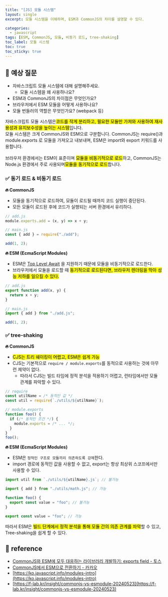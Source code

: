```yaml
---
title: "[JS] 모듈 시스템"
layout: single
excerpt: 모듈 시스템을 이해하며, ESM과 CommonJS의 차이를 설명할 수 있다.

categories:
  - javascript
tags: [ESM, CommonJS, 모듈, 비동기 로드, tree-shaking]
toc_label: 모듈 시스템
toc: true
toc_sticky: true
---
```


## 💭 예상 질문

- 자바스크립트 모듈 시스템에 대해 설명해주세요.
  - 모듈 시스템을 왜 사용하나요?
- ESM과 CommonJS의 차이점은 무엇인가요?
- 브라우저에서 ESM 모듈을 어떻게 사용하나요?
- 모듈 번들러의 역할은 무엇인가요? (webpack 등)

<div class="red-box">
  <div>자바스크립트 모듈 시스템은<mark class="mark">코드를 작게 분리하고, 필요한 모듈만 가져와 사용하여 재사용성과 유지보수성을 높이는 시스템</mark>입니다.</div>
  <div>모듈 시스템은 크게 CommonJS와 ESM으로 구분합니다. CommonJS는 require()과 module.exports 로 모듈을 가져오고 내보내며, ESM은 import와 export 키워드를 사용합니다.</div>
  <br />
  <div>브라우저 환경에서는 ESM이 표준이며 <mark class="mark">모듈을 비동기적으로 로드</mark>하고, CommonJS는 Node.js 환경에서 주로 사용되며<mark class="mark">모듈을 동기적으로 로드</mark>합니다.</div>
</div>

### ✅ 동기 로드 & 비동기 로드

**🔥 CommonJS**

- 모듈을 동기적으로 로드하여, 모듈이 로드될 때까지 코드 실행이 중단된다.
- 모든 모듈이 로드된 후에 코드가 실행되는 서버 환경에서 유리하다.

```js
// add.js
module.exports.add = (x, y) => x + y;

// main.js
const { add } = require("./add");

add(1, 2);
```

**🔥 ESM (EcmaScript Modules)**

- ESM은 [Top Level Await](https://nodejs.org/api/esm.html#top-level-await) 을 지원하기 때문에 모듈을 비동기적으로 로드한다.
- 브라우저에서 모듈을 로드할 때 <mark class="mark">동기적으로 로드된다면, 브라우저 렌더링을 막아 성능 저하를 일으킬 수 있다.</mark>

```js
// add.js
export function add(x, y) {
  return x + y;
}

// main.js
import { add } from "./add.js";

add(1, 2);
```

### ✅ tree-shaking

**🔥 CommonJS**

- <mark class="mark">CJS는 트리 쉐이킹이 어렵고, ESM은 쉽게 가능</mark>
- CJS는 기본적으로 `require / module.exports`를 동적으로 사용하는 것에 아무런 제약이 없다.
  - 따라서 CJS는 빌드 타임에 정적 분석을 적용하기 어렵고, 런타임에서만 모듈 관계를 파악할 수 있다.

```js
// require
const utilName = /* 동적인 값 */
const util = require(`./utils/${utilName}`);

// module.exports
function foo() {
  if (/* 동적인 조건 */) {
    module.exports = /* ... */;
  }
}
foo();
```

**🔥 ESM (EcmaScript Modules)**

- ESM은 `정적인 구조로 모듈끼리 의존하도록 강제`한다.
- import 경로에 동적인 값을 사용할 수 없고, export는 항상 최상위 스코프에서만 사용할 수 있다.

```js
import util from `./utils/${utilName}.js`; // 불가능

import { add } from "./utils/math.js"; // 가능

function foo() {
  export const value = "foo"; // 불가능
}

export const value = "foo"; // 가능
```

<div class="blue-box">
  <div>따라서 ESM은 <mark class="mark">빌드 단계에서 정적 분석을 통해 모듈 간의 의존 관계를 파악</mark>할 수 있고, Tree-shaking을 쉽게 할 수 있다.</div>
</div>

## 📘 reference

- [CommonJS와 ESM에 모두 대응하는 라이브러리 개발하기: exports field - 토스](https://toss.tech/article/commonjs-esm-exports-field)
- [CommonJS에서 ESM으로 전환하기 - 카카오](https://tech.kakao.com/posts/605)
- [https://ko.javascript.info/modules-intro](https://ko.javascript.info/modules-intro)
- [https://f-lab.kr/insight/commonjs-vs-esmodule-20240523](https://f-lab.kr/insight/commonjs-vs-esmodule-20240523)
